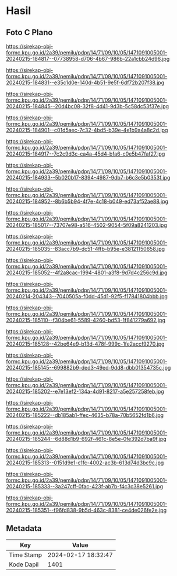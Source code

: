 # Hasil

## Foto C Plano

https://sirekap-obj-formc.kpu.go.id/2a39/pemilu/pdpr/14/71/09/10/05/1471091005001-20240215-184817--07738958-d706-4b67-986b-22a1cbb24d96.jpg

https://sirekap-obj-formc.kpu.go.id/2a39/pemilu/pdpr/14/71/09/10/05/1471091005001-20240215-184831--e35c1d0e-140d-4b51-9e5f-6df72b207f38.jpg

https://sirekap-obj-formc.kpu.go.id/2a39/pemilu/pdpr/14/71/09/10/05/1471091005001-20240215-184845--20d4bc08-32f8-4d41-9d3b-5c58dc53f37e.jpg

https://sirekap-obj-formc.kpu.go.id/2a39/pemilu/pdpr/14/71/09/10/05/1471091005001-20240215-184901--c01d5aec-7c32-4bd5-b39e-4e1b9a4a8c2d.jpg

https://sirekap-obj-formc.kpu.go.id/2a39/pemilu/pdpr/14/71/09/10/05/1471091005001-20240215-184917--7c2c9d3c-ca4a-45d4-bfa6-c0e5b47faf27.jpg

https://sirekap-obj-formc.kpu.go.id/2a39/pemilu/pdpr/14/71/09/10/05/1471091005001-20240215-184933--5b020b17-8394-4987-9db7-b6c3e5b0353f.jpg

https://sirekap-obj-formc.kpu.go.id/2a39/pemilu/pdpr/14/71/09/10/05/1471091005001-20240215-184952--8b6b5b94-4f7e-4c18-b049-ed73af52ae88.jpg

https://sirekap-obj-formc.kpu.go.id/2a39/pemilu/pdpr/14/71/09/10/05/1471091005001-20240215-185017--73707e98-a516-4502-9054-5f09a8241203.jpg

https://sirekap-obj-formc.kpu.go.id/2a39/pemilu/pdpr/14/71/09/10/05/1471091005001-20240215-185035--83acc7b9-dc51-4ffb-b95e-e38121150658.jpg

https://sirekap-obj-formc.kpu.go.id/2a39/pemilu/pdpr/14/71/09/10/05/1471091005001-20240215-185052--4f2a8cac-1994-4801-a3f8-9d7d4c256c9d.jpg

https://sirekap-obj-formc.kpu.go.id/2a39/pemilu/pdpr/14/71/09/10/05/1471091005001-20240214-204343--7040505a-f0dd-45d1-92f5-f17841804bbb.jpg

https://sirekap-obj-formc.kpu.go.id/2a39/pemilu/pdpr/14/71/09/10/05/1471091005001-20240215-185110--f304be61-5589-4260-bd53-1f841279a692.jpg

https://sirekap-obj-formc.kpu.go.id/2a39/pemilu/pdpr/14/71/09/10/05/1471091005001-20240215-185128--42be64e9-b13d-478f-999c-1fe2accf9270.jpg

https://sirekap-obj-formc.kpu.go.id/2a39/pemilu/pdpr/14/71/09/10/05/1471091005001-20240215-185145--699882b9-ded3-49ed-9dd8-dbb01354735c.jpg

https://sirekap-obj-formc.kpu.go.id/2a39/pemilu/pdpr/14/71/09/10/05/1471091005001-20240215-185202--e7e13ef2-134a-4d91-8217-a5e257258feb.jpg

https://sirekap-obj-formc.kpu.go.id/2a39/pemilu/pdpr/14/71/09/10/05/1471091005001-20240215-185222--db185ab1-ffec-4635-b78a-70b5652fd1b6.jpg

https://sirekap-obj-formc.kpu.go.id/2a39/pemilu/pdpr/14/71/09/10/05/1471091005001-20240215-185244--6d88d1b9-692f-461c-8e5e-0fe392d7ba9f.jpg

https://sirekap-obj-formc.kpu.go.id/2a39/pemilu/pdpr/14/71/09/10/05/1471091005001-20240215-185313--0151d9e1-c1fc-4002-ac3b-613d74d3bc9c.jpg

https://sirekap-obj-formc.kpu.go.id/2a39/pemilu/pdpr/14/71/09/10/05/1471091005001-20240215-185333--3a247cff-0fac-423f-ab7b-f4c3c38e5261.jpg

https://sirekap-obj-formc.kpu.go.id/2a39/pemilu/pdpr/14/71/09/10/05/1471091005001-20240215-185351--f96fd838-9b5d-463c-8381-ce4de026fe2e.jpg


## Metadata

| Key        | Value               |
| ---------- | ------------------- |
| Time Stamp | 2024-02-17 18:32:47 |
| Kode Dapil | 1401                |




